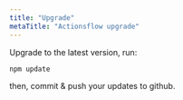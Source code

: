 ```yaml
---
title: "Upgrade"
metaTitle: "Actionsflow upgrade"
---
```


Upgrade to the latest version, run:

```bash
npm update
```

then, commit & push your updates to github.
